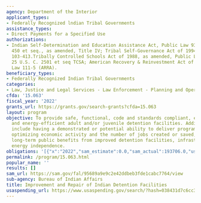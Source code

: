 ```yaml
---
agency: Department of the Interior
applicant_types:
- Federally Recognized lndian Tribal Governments
assistance_types:
- Direct Payments for a Specified Use
authorizations:
- Indian Self-Determination and Education Assistance Act, Public Law 93-638, 25 U.S.C.
  450 et seq., as amended, Title IV; Tribal Self-Governance Act of 1994, Public Law
  103-413.Tribally Controlled Schools Act of 1988, as amended, Public Law 100-297,
  25 U.S. C. 2501 et seq TCSA; American Recovery & Reinvestment Act of 2009, Public
  Law 111-5 (ARRA).
beneficiary_types:
- Federally Recognized Indian Tribal Governments
categories:
- Law, Justice and Legal Services - Law Enforcement - Planning and Operations
cfda: '15.063'
fiscal_year: '2022'
grants_url: https://grants.gov/search-grants?cfda=15.063
layout: program
objective: To provide safe, functional, code and standards compliant, economical,
  and energy-efficient adult and/or juvenile detention facilities. Additional objectives
  include having a demonstrated or potential ability to deliver programmatic results,
  optimizing economic activity and the number of jobs created or saved, achieving
  long-term public benefits from improved detention facilities, infrastructure, fostering
  energy independence.
obligations: '[{"x":"2022","sam_estimate":0.0,"sam_actual":193706.0,"usa_spending_actual":1505892.22},{"x":"2023","sam_estimate":8000000.0,"sam_actual":0.0,"usa_spending_actual":45908890.28},{"x":"2024","sam_estimate":0.0,"sam_actual":0.0,"usa_spending_actual":0.0}]'
permalink: /program/15.063.html
popular_name: ''
results: []
sam_url: https://sam.gov/fal/95689a9e9c2e42ddbeb3fde1cabc7764/view
sub-agency: Bureau of Indian Affairs
title: Improvement and Repair of Indian Detention Facilities
usaspending_url: https://www.usaspending.gov/search/?hash=038431d7c6cc32c184590f2201a1e85b
---
```

